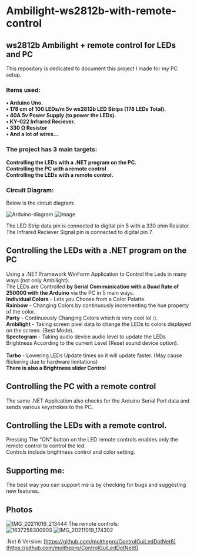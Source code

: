 # Ambilight-ws2812b-with-remote-control  

## ws2812b Ambilight + remote control for LEDs and PC
  This repository is dedicated to document this project I made for my PC setup.
### Items used:
  **• Arduino Uno.\
  • 178 cm of 100 LEDs/m 5v ws2812b LED Strips (178 LEDs Total).\
  • 40A 5v Power Supply (to power the LEDs).\
  • KY-022 Infrared Reciever.\
  • 330 Ω Resistor\
  • And a lot of wires...**



### The project has **3** main targets:
  **Controlling the LEDs with a .NET program on the PC.**\
  **Controlling the PC with a remote control**\
  **Controlling the LEDs with a remote control.**

### Circuit Diagram:
  Below is the circuit diagram:


  ![Arduino-diagram](https://user-images.githubusercontent.com/52801196/142697124-293a43a1-f6bc-4373-9697-7a915990cf32.png)
  ![image](https://user-images.githubusercontent.com/52801196/142697209-36e55328-3a04-44e8-b19c-15cb57b13161.png)

  The LED Strip data pin is connected to digital pin 5 with a 330 ohm Resistor.\
  The Infrared Reciever Signal pin is connected to digital pin 7.
## Controlling the LEDs with a .NET program on the PC
  Using a .NET Framework WinForm Application to Control the Leds in many ways (not only Ambilight).\
  The LEDs are Controlled **by Serial Communication with a Buad Rate of 250000 with the Arduino** via the PC in 5 main ways.\
  **Individual Colors** - Lets you Choose from a Color Palatte.\
  **Rainbow** - Changing Colors by continuously incrementing the hue property of the color.\
  **Party** - Continuously Changing Colors which is very cool lol :).\
  **Ambilight** - Taking screen pixel data to change the LEDs to colors displayed on the screen. (Best Mode).\
  **Spectogram** - Taking audio device audio level to update the LEDs Brightness According to the current Level (Reset sound device option). \
   \
  **Turbo** - Lowering LEDs Update times so it will update faster. (May cause flickering due to hardware limitations)\
  **There is also a Brightness slider Control**

## Controlling the PC with a remote control
  The same .NET Application also checks for the Arduino Serial Port data and sends various keystrokes to the PC.

## Controlling the LEDs with a remote control.
Pressing The "ON" button on the LED remote controls enables only the remote control to control the led.\
Controls include brightness control and color setting.

## Supporting me:
The best way you can support me is by checking for bugs and suggesting new features.

## Photos
![IMG_20211016_213444](https://user-images.githubusercontent.com/52801196/142470433-9fb1de0c-5dad-4057-ae4c-f377d217943b.jpg)
The remote controls:\
![1637258300903](https://user-images.githubusercontent.com/52801196/142470793-93cb5baa-1b1a-4918-9836-f59e4a962d59.jpg)
![IMG_20211019_174302](https://user-images.githubusercontent.com/52801196/142471346-73e1c083-9f02-43fc-befa-3472a0947fdf.jpg)

.Net 6 Version:
[https://github.com/moithepro/ControlGuiLedDotNet6](https://github.com/moithepro/ControlGuiLedDotNet6)
